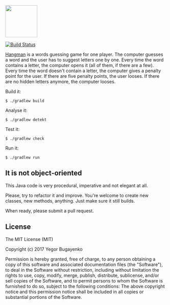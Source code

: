 <img src="https://raw.githubusercontent.com/yegor256/hangman/master/images/logo.png" width="100px"/>

[![Build Status](https://travis-ci.com/andrej-dyck/kata-hangman.svg?branch=master)](https://travis-ci.com/github/andrej-dyck/kata-hangman)

[Hangman](https://en.wikipedia.org/wiki/Hangman_%28game%29) is a words
guessing game for one player. The computer guesses a word and the user
has to suggest letters one by one. Every time the word contains a letter,
the computer opens it (all of them, if there are a few). Every time the
word doesn't contain a letter, the computer gives a penalty point for
the user. If there are five penalty points, the user looses. If there
are no hidden letters anymore, the computer looses.

Build it:

```
$ ./gradlew build
```

Analyse it:

```
$ ./gradlew detekt
```

Test it:

```
$ ./gradlew check
```

Run it:

```
$ ./gradlew run
```

## It is not object-oriented

This Java code is very procedural, imperative and not elegant at all.

Please, try to refactor it and improve. You're welcome to create new classes,
new methods, anything. Just make sure it still builds.

When ready, please submit a pull request.

## License

The MIT License (MIT)

Copyright (c) 2017 Yegor Bugayenko

Permission is hereby granted, free of charge, to any person obtaining a copy
of this software and associated documentation files (the "Software"), to deal
in the Software without restriction, including without limitation the rights
to use, copy, modify, merge, publish, distribute, sublicense, and/or sell
copies of the Software, and to permit persons to whom the Software is
furnished to do so, subject to the following conditions:
The above copyright notice and this permission notice shall be included
in all copies or substantial portions of the Software.
